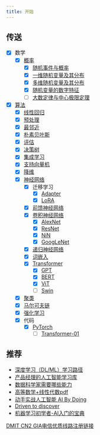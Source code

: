 ```yaml
---
title: 开始
---
```


## 传送

- [x] 数学
    - [x] [概率](/math/probability/)
        - [x] [随机事件与概率](/math/probability/random-event-and-math/probability)
        - [x] [一维随机变量及其分布](/math/probability/one-dimensional-random-variable-distribution)
        - [x] [多维随机变量及其分布](/math/probability/multi-dimensional-random-variable-distribution)
        - [x] [随机变量的数字特征](/math/probability/numerical-characteristics-of-random-variable)
        - [ ] [大数定律与中心极限定理](/math/probability/large-number-central-limit-theorem)
- [x] [算法](/algorithm/)
    - [x] [线性回归](/algorithm/linear-regression)
    - [x] [预处理](/algorithm/preprocessing)
    - [x] [最邻近](/algorithm/knn)
    - [x] [朴素贝叶斯](/algorithm/naive-bayes)
    - [x] [评估](/algorithm/evaluation)
    - [x] [决策树](/algorithm/decision-tree)
    - [x] [集成学习](/algorithm/ensemble-learning)
    - [x] [支持向量机](/algorithm/svm)
    - [x] [降维](/algorithm/dimensional-reduction)
    - [x] [神经网络](/algorithm/neural-network)
        - [x] 迁移学习
            - [x] [Adapter](/algorithm/neural-network/transfer-learning/adapter)
            - [x] [LoRA](/algorithm/neural-network/transfer-learning/lora)
        - [x] [前馈神经网络](/algorithm/neural-network/fnn)
        - [x] [卷积神经网络](/algorithm/neural-network/cnn)
            - [x] [AlexNet](/algorithm/neural-network/cnn/alexnet)
            - [x] [ResNet](/algorithm/neural-network/cnn/resnet)
            - [x] [NiN](/algorithm/neural-network/cnn/nin)
            - [x] [GoogLeNet](/algorithm/neural-network/cnn/googlenet)
        - [x] [递归神经网络](/algorithm/neural-network/rnn)
        - [x] [词嵌入](/algorithm/neural-network/word-embedding)
        - [x] [Transformer](/algorithm/neural-network/transformer)
            - [x] [GPT](/algorithm/neural-network/transformer/gpt)
            - [x] [BERT](/algorithm/neural-network/transformer/bert)
            - [x] [ViT](/algorithm/neural-network/transformer/vit)
            - [ ] [Swin](/algorithm/neural-network/transformer/swin)
    - [x] [聚类](/algorithm/clustering)
    - [x] [马尔可夫链](/algorithm/markov-chain)
    - [x] [强化学习](/algorithm/reinforcement-learning)
  - [x] 代码
      - [x] [PyTorch](/code/pytorch/)
         - [ ] [Transformer-01](/code/pytorch/transformer-01)

## 推荐

- [深度学习（DL/ML）学习路径](https://github.com/loveunk/machine-learning-deep-learning-notes/tree/master?tab=readme-ov-file)
- [产品经理的人工智能学习库](https://easyai.tech/)
- [数据科学家需要哪些能力](https://cn.linkedin.com/pulse/%E6%95%B0%E6%8D%AE%E7%A7%91%E5%AD%A6%E5%AE%B6%E9%9C%80%E8%A6%81%E5%93%AA%E4%BA%9B%E8%83%BD%E5%8A%9B-song-xue)
- [高等数学+线性代数pdf](https://drive.google.com/file/d/1uJUmy7Oq01kbhPDJRsWitrzaWtva4A9F/view?usp=sharing)
- [动手实战人工智能 AI By Doing](https://aibydoing.com/)
- [Driven to discover](https://chmx0929.gitbook.io)
- [机器学习初学者-AI入门的宝典](http://www.ai-start.com/)

[DMIT CN2 GIA电信优质线路注册链接](https://www.dmit.io/aff.php?aff=11247)

